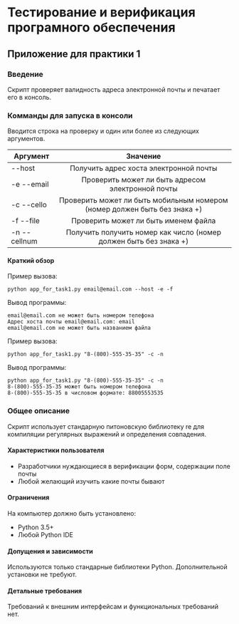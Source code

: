 # Тестирование и верификация програмного обеспечения

## Приложение для практики 1

### Введение

Скрипт проверяет валидность адреса электронной почты и печатает его в консоль.

### Комманды для запуска в консоли

Вводится строка на проверку и один или более из следующих аргументов.

|Аргумент | Значение |
| ------------- |:-------------:|
| --host | Получить адрес хоста электронной почты
| -e --email | Проверить может ли быть адресом электронной почты
| -c --cello | Проверить может ли быть мобильным номером (номер должен быть без знака +)
| -f --file | Проверить может ли быть именем файла
| -n --cellnum | Получить получить номер как число (номер должен быть без знака +)

#### Краткий обзор

Пример вызова:

    python app_for_task1.py email@email.com --host -e -f
      
Вывод программы:

    email@email.com не может быть номером телефона
    Адрес хоста почты email@email.com: email
    email@email.com не может быть названием файла

Пример вызова:

    python app_for_task1.py "8-(800)-555-35-35" -c -n
      
Вывод программы:

    python app_for_task1.py "8-(800)-555-35-35" -c -n
    8-(800)-555-35-35 может быть номером телефона
    8-(800)-555-35-35 в числовом формате: 88005553535
    
### Общее описание

Скрипт использует стандарную питоновскую библиотеку re для компиляции регулярных выражений и определения совпадения.

#### Характеристики пользователя

- Разработчики нуждающиеся в верификации форм, содержации поле почты
- Любой желающий изучить какие почты бывают

#### Ограничения

На компьютер должно быть установлено:

- Python 3.5+
- Любой Python IDE

#### Допущения и зависимости

Используются только стандарные библиотеки Python. Дополнительной установки не требуют.

#### Детальные требования

Требований к внешним интерфейсам и функциональных требований нет.

